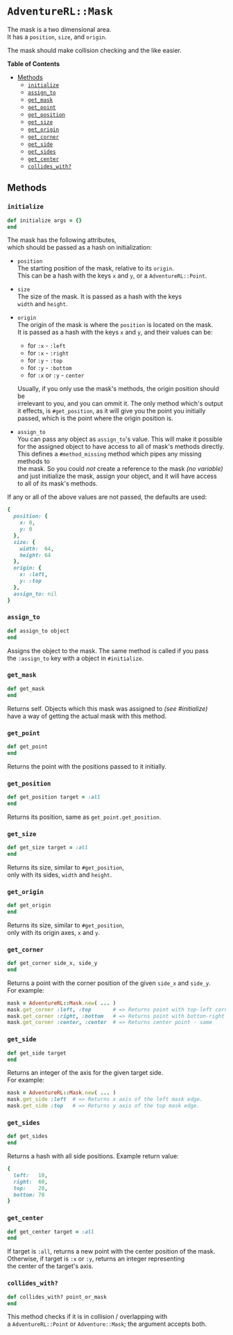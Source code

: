 # `AdventureRL::Mask`
The mask is a two dimensional area.  
It has a `position`, `size`, and `origin`.

The mask should make collision checking and the like easier.

__Table of Contents__
- [Methods](#methods)
  - [`initialize`](#initialize)
  - [`assign_to`](#assign_to)
  - [`get_mask`](#get_mask)
  - [`get_point`](#get_point)
  - [`get_position`](#get_position)
  - [`get_size`](#get_size)
  - [`get_origin`](#get_origin)
  - [`get_corner`](#get_corner)
  - [`get_side`](#get_side)
  - [`get_sides`](#get_sides)
  - [`get_center`](#get_center)
  - [`collides_with?`](#collides_with)

## Methods
### `initialize`
```ruby
def initialize args = {}
end
```
The mask has the following attributes,  
which should be passed as a hash on initialization:

- `position`  
  The starting position of the mask, relative to its `origin`.  
  This can be a hash with the keys `x` and `y`, or a `AdventureRL::Point`.

- `size`  
  The size of the mask. It is passed as a hash with the keys  
  `width` and `height`.

- `origin`  
  The origin of the mask is where the `position` is located on the mask.  
  It is passed as a hash with the keys `x` and `y`, and their values can be:
  - for `:x` - `:left`
  - for `:x` - `:right`
  - for `:y` - `:top`
  - for `:y` - `:bottom`
  - for `:x` or `:y` - `center`

  Usually, if you only use the mask's methods, the origin position should be  
  irrelevant to you, and you can ommit it. The only method which's output  
  it effects, is `#get_position`, as it will give you the point you initially  
  passed, which is the point where the origin position is.

- `assign_to`  
  You can pass any object as `assign_to`'s value. This will make it possible  
  for the assigned object to have access to all of mask's methods directly.  
  This defines a `#method_missing` method which pipes any missing methods to  
  the mask. So you could _not_ create a reference to the mask _(no variable)_  
  and just initialize the mask, assign your object, and it will have access  
  to all of its mask's methods.

If any or all of the above values are not passed, the defaults are used:
```ruby
{
  position: {
    x: 0,
    y: 0
  },
  size: {
    width:  64,
    height: 64
  },
  origin: {
    x: :left,
    y: :top
  },
  assign_to: nil
}
```

### `assign_to`
```ruby
def assign_to object
end
```
Assigns the object to the mask. The same method is called if you pass  
the `:assign_to` key with a object in `#initialize`.

### `get_mask`
```ruby
def get_mask
end
```
Returns self. Objects which this mask was assigned to _(see #initialize)_  
have a way of getting the actual mask with this method.

### `get_point`
```ruby
def get_point
end
```
Returns the point with the positions passed to it initially.

### `get_position`
```ruby
def get_position target = :all
end
```
Returns its position, same as `get_point.get_position`.

### `get_size`
```ruby
def get_size target = :all
end
```
Returns its size, similar to `#get_position`,  
only with its sides, `width` and `height`.

### `get_origin`
```ruby
def get_origin
end
```
Returns its size, similar to `#get_position`,  
only with its origin axes, `x` and `y`.

### `get_corner`
```ruby
def get_corner side_x, side_y
end
```
Returns a point with the corner position of the given `side_x` and `side_y`.  
For example:
```ruby
mask = AdventureRL::Mask.new( ... )
mask.get_corner :left, :top       # => Returns point with top-left corner position.
mask.get_corner :right, :bottom   # => Returns point with botton-right corner position.
mask.get_corner :center, :center  # => Returns center point - same 
```

### `get_side`
```ruby
def get_side target
end
```
Returns an integer of the axis for the given target side.  
For example:
```ruby
mask = AdventureRL::Mask.new( ... )
mask.get_side :left  # => Returns x axis of the left mask edge.
mask.get_side :top   # => Returns y axis of the top mask edge.
```

### `get_sides`
```ruby
def get_sides
end
```
Returns a hash with all side positions. Example return value:
```ruby
{
  left:   10,
  right:  60,
  top:    20,
  bottom: 70
}
```

### `get_center`
```ruby
def get_center target = :all
end
```
If target is `:all`, returns a new point with the center position of the mask.  
Otherwise, if target is `:x` or `:y`, returns an integer representing  
the center of the target's axis.

### `collides_with?`
```ruby
def collides_with? point_or_mask
end
```
This method checks if it is in collision / overlapping with  
a `AdventureRL::Point` or `Adventure::Mask`; the argument accepts both.
